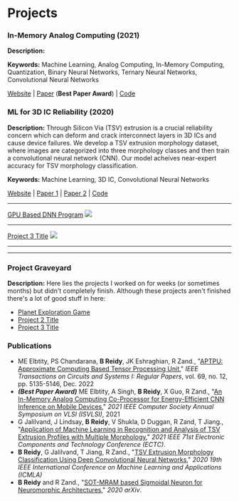 # Projects
###  In-Memory Analog Computing (2021)
**Description:** 

**Keywords:**
Machine Learning, Analog Computing, In-Memory Computing, Quantization, Binary Neural Networks, Ternary Neural Networks, Convolutional Neural Networks

[Website](https://www.icaslab.com/research/imac) | [Paper](https://ieeexplore.ieee.org/abstract/document/9516756) (**Best Paper Award**) | [Code](https://github.com/BrendanCReidy/Java-ML-Framework)

### ML for 3D IC Reliability (2020)
**Description:** Through Silicon Via (TSV) extrusion is a crucial reliability concern which can deform and crack interconnect layers in 3D ICs and cause device failures. We develop a TSV extrusion morphology dataset, where images are categorized into three morphology classes and then train a convolutional neural network (CNN). Our model acheives near-expert accuracy for TSV morphology classification.

**Keywords:**
Machine Learning, 3D IC, Convolutional Neural Networks

[Website](https://www.icaslab.com/research/ml-3d-ic-reliability) | [Paper 1](https://ieeexplore.ieee.org/abstract/document/9356292) | [Paper 2](https://ieeexplore.ieee.org/abstract/document/9501584) | [Code](https://github.com/iCAS-Lab/Deep-Morphology)

---
[GPU Based DNN Program](https://github.com/iCAS-Lab/CUDA-Neural-Network)
<img src="images/dummy_thumbnail.jpg?raw=true"/>

---
[Project 3 Title](http://example.com/)
<img src="images/dummy_thumbnail.jpg?raw=true"/>

---

---
### Project Graveyard
**Description:** Here lies the projects I worked on for weeks (or sometimes months) but didn't completely finish. Although these projects aren't finished there's a lot of good stuff in here:
- [Planet Exploration Game](/planet_exploration)
- [Project 2 Title](/pdf/sample_presentation.pdf)
- [Project 3 Title](http://example.com/)


### Publications

- ME Elbtity, PS Chandarana, **B Reidy**, JK Eshraghian, R Zand., "[APTPU: Approximate Computing Based Tensor Processing Unit](https://ieeexplore.ieee.org/abstract/document/9901385)," *IEEE Transactions on Circuits and Systems I: Regular Papers*, vol. 69, no. 12, pp. 5135-5146, Dec. 2022
- ***(Best Paper Award)*** ME Elbtity, A Singh, **B Reidy**, X Guo, R Zand., "[An In-Memory Analog Computing Co-Processor for Energy-Efficient CNN Inference on Mobile Devices](http://example.com/)," *2021 IEEE Computer Society Annual Symposium on VLSI (ISVLSI)*, 2021
- G Jalilvand, J Lindsay, **B Reidy**, V Shukla, D Duggan, R Zand, T Jiang., "[Application of Machine Learning in Recognition and Analysis of TSV Extrusion Profiles with Multiple Morphology](https://ieeexplore.ieee.org/abstract/document/9501584)," *2021 IEEE 71st Electronic Components and Technology Conference (ECTC)*.
- **B Reidy**, G Jalilvand, T Jiang, R Zand., "[TSV Extrusion Morphology Classification Using Deep Convolutional Neural Networks](https://ieeexplore.ieee.org/abstract/document/9356292)," *2020 19th IEEE International Conference on Machine Learning and Applications (ICMLA)*
- **B Reidy** and R Zand., "[SOT-MRAM based Sigmoidal Neuron for Neuromorphic Architectures](https://arxiv.org/abs/2006.01238)," *2020 arXiv*.